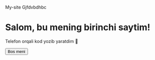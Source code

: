 My-site
Gjfdvbdhbc
<!DOCTYPE html>
<html lang="uz">
<head>
  <meta charset="UTF-8">
  <meta name="viewport" content="width=device-width, initial-scale=1.0">
  <title>Mening Saytim</title>
  <link rel="stylesheet" href="style.css">
</head>
<body>
  <h1>Salom, bu mening birinchi saytim!</h1>
  <p>Telefon orqali kod yozib yaratdim 🚀</p>
  <button onclick="salom()">Bos meni</button>

  <script src="script.js"></script>
</body>
</html>
